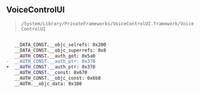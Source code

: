## VoiceControlUI

> `/System/Library/PrivateFrameworks/VoiceControlUI.framework/VoiceControlUI`

```diff

   __DATA_CONST.__objc_selrefs: 0x200
   __DATA_CONST.__objc_superrefs: 0x8
   __AUTH_CONST.__auth_got: 0x5a0
-  __AUTH_CONST.__auth_ptr: 0x378
+  __AUTH_CONST.__auth_ptr: 0x370
   __AUTH_CONST.__const: 0x670
   __AUTH_CONST.__objc_const: 0x6b8
   __AUTH.__objc_data: 0x380

```
